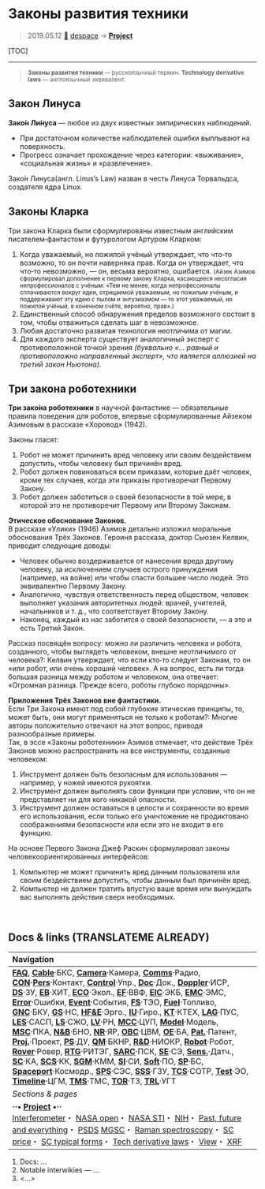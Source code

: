 # Законы развития техники
> 2019.05.12 [🚀](../index/index.md) [despace](index.md) → **[Project](project.md)**

[TOC]

---

> <small>**Законы развития техники** — русскоязычный термин. **Technology derivative laws** — англоязычный эквивалент.</small>


## Закон Линуса
**Зако́н Ли́нуса** — любое из двух известных эмпирических наблюдений.
   - При достаточном количестве наблюдателей ошибки выплывают на поверхность.
   - Прогресс означает прохождение через категории: «выживание», «социальная жизнь» и «развлечение».

Зако́н Линуса(англ. Linus’s Law) назван в честь Линуса Торвальдса, создателя ядра Linux.



## Законы Кларка
Три закона Кларка были сформулированы известным английским писателем‑фантастом и футурологом Артуром Кларком:

   1. Когда уважаемый, но пожилой учёный утверждает, что что‑то возможно, то он почти наверняка прав. Когда он утверждает, что что‑то невозможно, — он, весьма вероятно, ошибается. <small>(Айзек Азимов сформулировал дополнение к первому закону Кларка, касающееся несогласия непрофессионалов с учёным: «Тем не менее, когда непрофессионалы сплачиваются вокруг идеи, отрицаемой уважаемым, но пожилым учёным, и поддерживают эту идею с пылом и энтузиазмом — то этот уважаемый, но пожилой учёный, в конечном счёте, вероятно, прав».)</small>
   2. Единственный способ обнаружения пределов возможного состоит в том, чтобы отважиться сделать шаг в невозможное.
   3. Любая достаточно развитая технология неотличима от магии.
   4. Для каждого эксперта существует аналогичный эксперт с противоположной точкой зрения *(буквально «… равный и противоположно направленный эксперт», что является аллюзией на третий закон Ньютона)*.



## Три закона роботехники
**Три зако́на роботехники** в научной фантастике — обязательные правила поведения для роботов, впервые сформулированные Айзеком Азимовым в рассказе «Хоровод» (1942).

Законы гласят:

   1. Робот не может причинить вред человеку или своим бездействием допустить, чтобы человеку был причинён вред.
   2. Робот должен повиноваться всем приказам, которые даёт человек, кроме тех случаев, когда эти приказы противоречат Первому Закону.
   3. Робот должен заботиться о своей безопасности в той мере, в которой это не противоречит Первому или Второму Законам.

**Этическое обоснование Законов.**  
В рассказе «Улики» (1946) Азимов детально изложил моральные обоснования Трёх Законов. Героиня рассказа, доктор Сьюзен Келвин, приводит следующие доводы:

   - Человек обычно воздерживается от нанесения вреда другому человеку, за исключением случаев острого принуждения (например, на войне) или чтобы спасти большее число людей. Это эквивалентно Первому Закону.
   - Аналогично, чувствуя ответственность перед обществом, человек выполняет указания авторитетных людей: врачей, учителей, начальников и т. д., что соответствует Второму Закону.
   - Наконец, каждый из нас заботится о своей безопасности, — а это и есть Третий Закон.

Рассказ посвящён вопросу: можно ли различить человека и робота, созданного, чтобы выглядеть человеком, внешне неотличимого от человека?: Келвин утверждает, что если кто‑то следует Законам, то он «или робот, или очень хороший человек». А на вопрос, есть ли тогда большая разница между роботом и человеком, она отвечает: «Огромная разница. Прежде всего, роботы глубоко порядочны».

**Приложения Трёх Законов вне фантастики.**  
Если Три Закона имеют под собой глубокие этические принципы, то, может быть, они могут применяться не только к роботам?: Многие авторы положительно отвечают на этот вопрос, приводя разнообразные примеры.  
Так, в эссе «Законы роботехники» Азимов отмечает, что действие Трёх Законов можно распространить на все инструменты, созданные человеком:

   1. Инструмент должен быть безопасным для использования — например, у ножей имеются рукоятки.
   2. Инструмент должен выполнять свои функции при условии, что он не представляет ни для кого никакой опасности.
   3. Инструмент должен оставаться в целости и сохранности во время его использования, если только его уничтожение не продиктовано соображениями безопасности или если это не входит в его функцию.

На основе Первого Закона Джеф Раскин сформулировал законы человекоориентированных интерфейсов:

   1. Компьютер не может причинить вред данным пользователя или своим бездействием допустить, чтобы данным был причинён вред.
   2. Компьютер не должен тратить впустую ваше время или вынуждать вас выполнять действия сверх необходимых.



<p style="page-break-after:always"> </p>

## Docs & links (TRANSLATEME ALREADY)
|Navigation|
|:--|
|**[FAQ](faq.md)**, **[Cable](cable.md)**·БКС, **[Camera](cam.md)**·Камера, **[Comms](comms.md)**·Радио, **[CON](contact.md)·[Pers](person.md)**·Контакт, **[Control](control.md)**·Упр., **[Doc](doc.md)**·Док., **[Doppler](doppler.md)**·ИСР, **[DS](ds.md)**·ЗУ, **[EB](eb.md)**·ХИТ, **[ECO](ecology.md)**·Экол., **[EF](ef.md)**·ВВФ, **[ElC](elc.md)**·ЭКБ, **[EMC](emc.md)**·ЭМС, **[Error](error.md)**·Ошибки, **[Event](event.md)**·События, **[FS](fs.md)**·ТЭО, **[Fuel](fuel.md)**·Топливо, **[GNC](gnc.md)**·БКУ, **[GS](scs.md)**·НС, **[HF&E](hfe.md)**·Эрго., **[IU](iu.md)**·Гиро., **[KT](kt.md)**·КТЕХ, **[LAG](lag.md)**·ПУC, **[LES](les.md)**·САСП, **[LS](ls.md)**·СЖО, **[LV](lv.md)**·РН, **[MCC](mcc.md)**·ЦУП, **[Model](model.md)**·Модель, **[MSC](sc.md)**·ПКА, **[N&B](nnb.md)**·БНО, **[NR](nr.md)**·ЯР, **[OBC](obc.md)**·ЦВМ, **[OE](oe.md)**·БА, **[Pat.](патент.md)**·Патент, **[Proj.](project.md)**·Проект, **[PS](ps.md)**·ДУ, **[QM](qm.md)**·БКНР, **[R&D](rnd.md)**·НИОКР, **[Robot](robotics.md)**·Робот, **[Rover](rover.md)**·Ровер, **[RTG](rtg.md)**·РИТЭГ, **[SARC](sarc.md)**·ПСК, **[SE](se.md)**·СЭ, **[Sens.](sensor.md)**·Датч., **[SC](sc.md)**·КА, **[SCS](scs.md)**·КК, **[SGM](sgm.md)**·КММ, **[SI](si.md)**·СИ, **[Soft](soft.md)**·ПО, **[SP](sp.md)**·БС, **[Spaceport](spaceport.md)**·Космодр., **[SPS](sps.md)**·СЭС, **[SSS](sss.md)**·ГЗУ, **[TCS](tcs.md)**·СОТР, **[Test](test.md)**·ЭО, **[Timeline](timeline.md)**·ЦГМ, **[TMS](tms.md)**·ТМС, **[TOR](tor.md)**·ТЗ, **[TRL](trl.md)**·УГТ|
|*Sections & pages*|
|**··• [Project](project.md) •··**<br> [Interferometer](interferometer.md)・ [NASA open](nasa_open.md)・ [NASA STI](nasa_sti.md)・ [NIH](nih.md)・ [Past, future and everything](pfaeverything.md)・ [PSDS](us_psds.md) [MGSC](mgsc.md)・ [Raman spectroscopy](raman_spsc.md)・ [SC price](sc_price.md)・ [SC typical forms](sc.md)・ [Tech derivative laws](td_laws.md)・ [View](view.md)・ [XRF](xrf.md)|

   1. Docs: …
   1. Notable interwikies — …
   1. <…>
